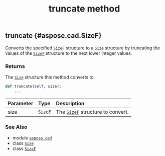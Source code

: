 ﻿---
title: truncate method
second_title: Aspose.CAD for Python via .NET API References
description: 
type: docs
weight: 60
url: /python-net/aspose.cad/size/truncate/
is_root: false
---

## truncate {#aspose.cad.SizeF}

Converts the specified [`SizeF`](/cad/python-net/aspose.cad/sizef) structure to a [`Size`](/cad/python-net/aspose.cad/size) structure by truncating the values of the [`SizeF`](/cad/python-net/aspose.cad/sizef) structure to the next lower integer values.


### Returns 


The [`Size`](/cad/python-net/aspose.cad/size) structure this method converts to.


```python
def truncate(self, size):
    ...
```


| Parameter | Type | Description |
| :- | :- | :- |
| size | [`SizeF`](/cad/python-net/aspose.cad/sizef) | The [`SizeF`](/cad/python-net/aspose.cad/sizef) structure to convert. |



### See Also
* module [`aspose.cad`](../../)
* class [`Size`](/cad/python-net/aspose.cad/size)
* class [`SizeF`](/cad/python-net/aspose.cad/sizef)
